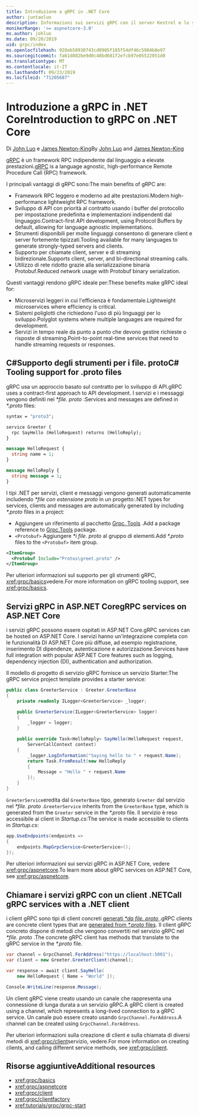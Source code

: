 ```yaml
---
title: Introduzione a gRPC in .NET Core
author: juntaoluo
description: Informazioni sui servizi gRPC con il server Kestrel e lo stack di ASP.NET Core.
monikerRange: '>= aspnetcore-3.0'
ms.author: johluo
ms.date: 09/20/2019
uid: grpc/index
ms.openlocfilehash: 928eb58930743cd0905f185f54df46c5984b8e97
ms.sourcegitcommit: fa61d882be9d0c48bd681f2efcb97e05522051d0
ms.translationtype: MT
ms.contentlocale: it-IT
ms.lasthandoff: 09/23/2019
ms.locfileid: "71205687"
---
```

# <a name="introduction-to-grpc-on-net-core"></a><span data-ttu-id="565bd-103">Introduzione a gRPC in .NET Core</span><span class="sxs-lookup"><span data-stu-id="565bd-103">Introduction to gRPC on .NET Core</span></span>

<span data-ttu-id="565bd-104">Di [John Luo](https://github.com/juntaoluo) e [James Newton-King](https://twitter.com/jamesnk)</span><span class="sxs-lookup"><span data-stu-id="565bd-104">By [John Luo](https://github.com/juntaoluo) and [James Newton-King](https://twitter.com/jamesnk)</span></span>

<span data-ttu-id="565bd-105">[gRPC](https://grpc.io/docs/guides/) è un framework RPC indipendente dal linguaggio a elevate prestazioni.</span><span class="sxs-lookup"><span data-stu-id="565bd-105">[gRPC](https://grpc.io/docs/guides/) is a language agnostic, high-performance Remote Procedure Call (RPC) framework.</span></span>

<span data-ttu-id="565bd-106">I principali vantaggi di gRPC sono:</span><span class="sxs-lookup"><span data-stu-id="565bd-106">The main benefits of gRPC are:</span></span>
* <span data-ttu-id="565bd-107">Framework RPC leggero e moderno ad alte prestazioni.</span><span class="sxs-lookup"><span data-stu-id="565bd-107">Modern high-performance lightweight RPC framework.</span></span>
* <span data-ttu-id="565bd-108">Sviluppo di API con priorità al contratto usando i buffer del protocollo per impostazione predefinita e implementazioni indipendenti dal linguaggio.</span><span class="sxs-lookup"><span data-stu-id="565bd-108">Contract-first API development, using Protocol Buffers by default, allowing for language agnostic implementations.</span></span>
* <span data-ttu-id="565bd-109">Strumenti disponibili per molte linguaggi consentono di generare client e server fortemente tipizzati.</span><span class="sxs-lookup"><span data-stu-id="565bd-109">Tooling available for many languages to generate strongly-typed servers and clients.</span></span>
* <span data-ttu-id="565bd-110">Supporto per chiamate client, server e di streaming bidirezionale.</span><span class="sxs-lookup"><span data-stu-id="565bd-110">Supports client, server, and bi-directional streaming calls.</span></span>
* <span data-ttu-id="565bd-111">Utilizzo di rete ridotto grazie alla serializzazione binaria Protobuf.</span><span class="sxs-lookup"><span data-stu-id="565bd-111">Reduced network usage with Protobuf binary serialization.</span></span>

<span data-ttu-id="565bd-112">Questi vantaggi rendono gRPC ideale per:</span><span class="sxs-lookup"><span data-stu-id="565bd-112">These benefits make gRPC ideal for:</span></span>
* <span data-ttu-id="565bd-113">Microservizi leggeri in cui l'efficienza è fondamentale.</span><span class="sxs-lookup"><span data-stu-id="565bd-113">Lightweight microservices where efficiency is critical.</span></span>
* <span data-ttu-id="565bd-114">Sistemi poliglotti che richiedono l'uso di più linguaggi per lo sviluppo.</span><span class="sxs-lookup"><span data-stu-id="565bd-114">Polyglot systems where multiple languages are required for development.</span></span>
* <span data-ttu-id="565bd-115">Servizi in tempo reale da punto a punto che devono gestire richieste o risposte di streaming.</span><span class="sxs-lookup"><span data-stu-id="565bd-115">Point-to-point real-time services that need to handle streaming requests or responses.</span></span>

## <a name="c-tooling-support-for-proto-files"></a><span data-ttu-id="565bd-116">C#Supporto degli strumenti per i file. proto</span><span class="sxs-lookup"><span data-stu-id="565bd-116">C# Tooling support for .proto files</span></span>

<span data-ttu-id="565bd-117">gRPC usa un approccio basato sul contratto per lo sviluppo di API.</span><span class="sxs-lookup"><span data-stu-id="565bd-117">gRPC uses a contract-first approach to API development.</span></span> <span data-ttu-id="565bd-118">I servizi e i messaggi vengono definiti nei  *\*file. proto* :</span><span class="sxs-lookup"><span data-stu-id="565bd-118">Services and messages are defined in *\*.proto* files:</span></span>

```protobuf
syntax = "proto3";

service Greeter {
  rpc SayHello (HelloRequest) returns (HelloReply);
}

message HelloRequest {
  string name = 1;
}

message HelloReply {
  string message = 1;
}
```

<span data-ttu-id="565bd-119">I tipi .NET per servizi, client e messaggi vengono generati automaticamente includendo  *\*file con estensione proto* in un progetto:</span><span class="sxs-lookup"><span data-stu-id="565bd-119">.NET types for services, clients and messages are automatically generated by including *\*.proto* files in a project:</span></span>

* <span data-ttu-id="565bd-120">Aggiungere un riferimento al pacchetto [Grpc. Tools](https://www.nuget.org/packages/Grpc.Tools/) .</span><span class="sxs-lookup"><span data-stu-id="565bd-120">Add a package reference to [Grpc.Tools](https://www.nuget.org/packages/Grpc.Tools/) package.</span></span>
* <span data-ttu-id="565bd-121">`<Protobuf>` Aggiungere  *\*i file. proto* al gruppo di elementi.</span><span class="sxs-lookup"><span data-stu-id="565bd-121">Add *\*.proto* files to the `<Protobuf>` item group.</span></span>

```xml
<ItemGroup>
  <Protobuf Include="Protos\greet.proto" />
</ItemGroup>
```

<span data-ttu-id="565bd-122">Per ulteriori informazioni sul supporto per gli strumenti gRPC, <xref:grpc/basics>vedere.</span><span class="sxs-lookup"><span data-stu-id="565bd-122">For more information on gRPC tooling support, see <xref:grpc/basics>.</span></span>

## <a name="grpc-services-on-aspnet-core"></a><span data-ttu-id="565bd-123">Servizi gRPC in ASP.NET Core</span><span class="sxs-lookup"><span data-stu-id="565bd-123">gRPC services on ASP.NET Core</span></span>

<span data-ttu-id="565bd-124">i servizi gRPC possono essere ospitati in ASP.NET Core.</span><span class="sxs-lookup"><span data-stu-id="565bd-124">gRPC services can be hosted on ASP.NET Core.</span></span> <span data-ttu-id="565bd-125">I servizi hanno un'integrazione completa con le funzionalità DI ASP.NET Core più diffuse, ad esempio registrazione, inserimento DI dipendenze, autenticazione e autorizzazione.</span><span class="sxs-lookup"><span data-stu-id="565bd-125">Services have full integration with popular ASP.NET Core features such as logging, dependency injection (DI), authentication and authorization.</span></span>

<span data-ttu-id="565bd-126">Il modello di progetto di servizio gRPC fornisce un servizio Starter:</span><span class="sxs-lookup"><span data-stu-id="565bd-126">The gRPC service project template provides a starter service:</span></span>

```csharp
public class GreeterService : Greeter.GreeterBase
{
    private readonly ILogger<GreeterService> _logger;

    public GreeterService(ILogger<GreeterService> logger)
    {
        _logger = logger;
    }

    public override Task<HelloReply> SayHello(HelloRequest request,
        ServerCallContext context)
    {
        _logger.LogInformation("Saying hello to " + request.Name);
        return Task.FromResult(new HelloReply 
        {
            Message = "Hello " + request.Name
        });
    }
}
```

<span data-ttu-id="565bd-127">`GreeterService`eredita dal `GreeterBase` tipo, generato `Greeter` dal servizio nel  *\*file. proto* .</span><span class="sxs-lookup"><span data-stu-id="565bd-127">`GreeterService` inherits from the `GreeterBase` type, which is generated from the `Greeter` service in the *\*.proto* file.</span></span> <span data-ttu-id="565bd-128">Il servizio è reso accessibile ai client in *Startup.cs*:</span><span class="sxs-lookup"><span data-stu-id="565bd-128">The service is made accessible to clients in *Startup.cs*:</span></span>

```csharp
app.UseEndpoints(endpoints =>
{
    endpoints.MapGrpcService<GreeterService>();
});
```

<span data-ttu-id="565bd-129">Per ulteriori informazioni sui servizi gRPC in ASP.NET Core, vedere <xref:grpc/aspnetcore>.</span><span class="sxs-lookup"><span data-stu-id="565bd-129">To learn more about gRPC services on ASP.NET Core, see <xref:grpc/aspnetcore>.</span></span>

## <a name="call-grpc-services-with-a-net-client"></a><span data-ttu-id="565bd-130">Chiamare i servizi gRPC con un client .NET</span><span class="sxs-lookup"><span data-stu-id="565bd-130">Call gRPC services with a .NET client</span></span>

<span data-ttu-id="565bd-131">i client gRPC sono tipi di client concreti [generati  *\*da file. proto* ](xref:grpc/basics#generated-c-assets).</span><span class="sxs-lookup"><span data-stu-id="565bd-131">gRPC clients are concrete client types that are [generated from *\*.proto* files](xref:grpc/basics#generated-c-assets).</span></span> <span data-ttu-id="565bd-132">Il client gRPC concreto dispone di metodi che vengono convertiti nel servizio gRPC nel  *\*file. proto* .</span><span class="sxs-lookup"><span data-stu-id="565bd-132">The concrete gRPC client has methods that translate to the gRPC service in the *\*.proto* file.</span></span>

```csharp
var channel = GrpcChannel.ForAddress("https://localhost:5001");
var client = new Greeter.GreeterClient(channel);

var response = await client.SayHello(
    new HelloRequest { Name = "World" });

Console.WriteLine(response.Message);
```

<span data-ttu-id="565bd-133">Un client gRPC viene creato usando un canale che rappresenta una connessione di lunga durata a un servizio gRPC.</span><span class="sxs-lookup"><span data-stu-id="565bd-133">A gRPC client is created using a channel, which represents a long-lived connection to a gRPC service.</span></span> <span data-ttu-id="565bd-134">Un canale può essere creato usando `GrpcChannel.ForAddress`.</span><span class="sxs-lookup"><span data-stu-id="565bd-134">A channel can be created using `GrpcChannel.ForAddress`.</span></span>

<span data-ttu-id="565bd-135">Per ulteriori informazioni sulla creazione di client e sulla chiamata di diversi metodi di <xref:grpc/client>servizio, vedere.</span><span class="sxs-lookup"><span data-stu-id="565bd-135">For more information on creating clients, and calling different service methods, see <xref:grpc/client>.</span></span>

## <a name="additional-resources"></a><span data-ttu-id="565bd-136">Risorse aggiuntive</span><span class="sxs-lookup"><span data-stu-id="565bd-136">Additional resources</span></span>

* <xref:grpc/basics>
* <xref:grpc/aspnetcore>
* <xref:grpc/client>
* <xref:grpc/clientfactory>
* <xref:tutorials/grpc/grpc-start>
